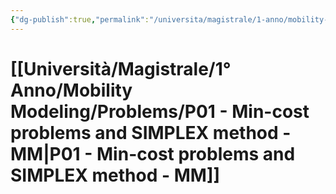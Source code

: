 ```yaml
---
{"dg-publish":true,"permalink":"/universita/magistrale/1-anno/mobility-modeling/problems/p01-min-cost-problems-and-simplex-method-mm/"}
---
```



# [[Università/Magistrale/1° Anno/Mobility Modeling/Problems/P01 - Min-cost problems and SIMPLEX method - MM\|P01 - Min-cost problems and SIMPLEX method - MM]]

